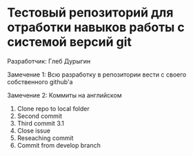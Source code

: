 ﻿# Тестовый репозиторий для отработки навыков работы с системой версий git

Разработчик: Глеб Дурыгин

Замечение 1: Всю разработку в репозитории вести с своего собственного github'a 

Замечение 2: Коммиты на английском

1) Clone repo to local folder
2) Second commit
3) Third commit 3.1
4) Close issue
5) Reseaching commit
6) Commit from develop branch 
